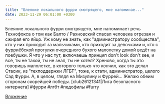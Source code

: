 ```yaml
---
title: "Блеяние локального фурри смотрящего, мне напоминае..."
date: 2023-11-29 06:01:00 +0300
---
```


Блеяние локального фурри смотрящего, мне напоминает речь Технофокса о том как Балто / Рахновский спасал человека отрезая и сжирая его яйцо.
Уж кому не знать, как "администратору сообщества", кто у них приходит за мальчиками, кто приходит за девочками и, кто с фурриёбской прогулки очередного бухого малолетку домой ведёт на поебушки.
Я что у нас тут, включаешь принцип don't look don't see, и всё, ты не такой, ты не знал, ты не хотел? Хреново, когда ты это говоришь малолетке, в которого только что кончил, как это делал Стасик, из "техподдержки ЛГБТ", тоже, к стати, администратор, целого Сад Фурри.
А, в целом, глядя на Мизулину и Фуррей... Желаю обеим сторонам скорейшей победы.
[club26121341|Лига безопасного интернета] #фурри #лгбт #педофилы #furry

[Вложение](https://vk.com/video41076938_456239706)
